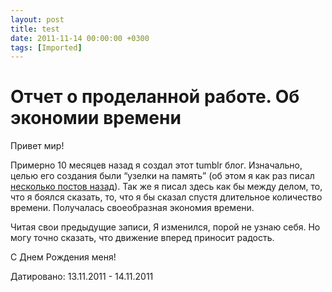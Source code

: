 ```yaml
---
layout: post
title: test
date: 2011-11-14 00:00:00 +0300
tags: [Imported]
---
```

# Отчет о проделанной работе. Об экономии времени

Привет мир!

Примерно 10 месяцев назад я создал этот tumblr блог. Изначально, целью его создания были “узелки на память” (об этом я как раз писал [несколько постов назад](http://vlaim.tumblr.com/post/11030366855)). Так же я писал здесь как бы между делом, то, что я боялся сказать, то, что я бы сказал спустя длительное количество времени. Получалась своеобразная экономия времени.

Читая свои предыдущие записи, Я изменился, порой не узнаю себя. Но могу точно сказать, что движение вперед приносит радость.

С Днем Рождения меня!

Датировано: 13.11.2011 - 14.11.2011